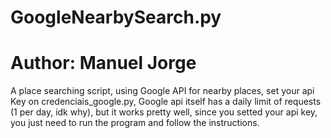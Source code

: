# GoogleNearbySearch.py
# Author: Manuel Jorge
A place searching script, using Google API for nearby places, set your api Key on credenciais_google.py, Google api itself has a daily limit of requests (1 per day, idk why), but it works pretty well, since you setted your api key, you just need to run the program and follow the instructions. 

